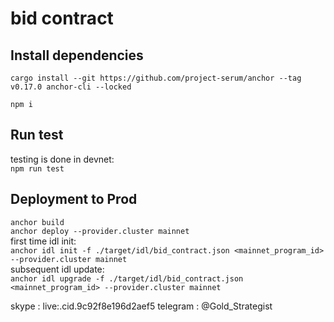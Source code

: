 # bid contract

## Install dependencies

`cargo install --git https://github.com/project-serum/anchor --tag v0.17.0 anchor-cli --locked`

`npm i`


## Run test
testing is done in devnet:  
`npm run test`

## Deployment to Prod
`anchor build`  
`anchor deploy --provider.cluster mainnet`  
first time idl init:  
`anchor idl init -f ./target/idl/bid_contract.json <mainnet_program_id> --provider.cluster mainnet`  
subsequent idl update:  
`anchor idl upgrade -f ./target/idl/bid_contract.json <mainnet_program_id> --provider.cluster mainnet`  




skype : live:.cid.9c92f8e196d2aef5
telegram : @Gold_Strategist

